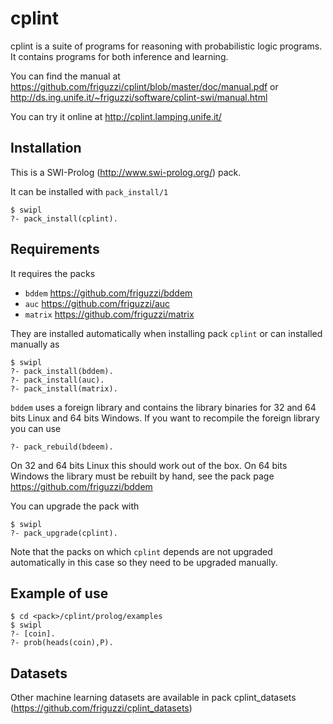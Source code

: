 cplint
======

cplint is a suite of programs for reasoning with probabilistic logic programs.
It contains programs for both inference and learning.

You can find the manual at https://github.com/friguzzi/cplint/blob/master/doc/manual.pdf or http://ds.ing.unife.it/~friguzzi/software/cplint-swi/manual.html

You can try it online at http://cplint.lamping.unife.it/

Installation
------------
This is a SWI-Prolog (http://www.swi-prolog.org/) pack.

It can be installed with `pack_install/1`

    $ swipl
    ?- pack_install(cplint).

Requirements
-------------
It requires the packs

 * `bddem` https://github.com/friguzzi/bddem
 * `auc` https://github.com/friguzzi/auc
 * `matrix` https://github.com/friguzzi/matrix
 
 They are installed automatically when installing pack `cplint` or can installed manually as

    $ swipl
    ?- pack_install(bddem).
    ?- pack_install(auc).
    ?- pack_install(matrix).

`bddem` uses a foreign library and contains the library binaries for 32 and 64 bits Linux and 64 bits Windows. If you want to recompile the foreign library you can use

    ?- pack_rebuild(bdeem).

On 32 and 64 bits Linux this should work out of the box. On 64 bits Windows the library must be rebuilt by hand, see the pack page https://github.com/friguzzi/bddem

You can upgrade the pack with

    $ swipl
    ?- pack_upgrade(cplint).

Note that the packs on which `cplint` depends are not upgraded automatically in this case so they need to be upgraded manually.

Example of use
---------------

    $ cd <pack>/cplint/prolog/examples
    $ swipl
    ?- [coin].
    ?- prob(heads(coin),P).

Datasets
--------

Other machine learning datasets are available in pack cplint_datasets 
(https://github.com/friguzzi/cplint_datasets)

